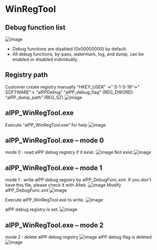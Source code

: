 # WinRegTool
## Debug function list
![image](https://user-images.githubusercontent.com/10304041/168095561-1fe83821-97a9-45b4-ba09-bad4d44ecc17.png)
* Debug functions are disabled (0x00000000) by default. 
* All debug functions, by-pass, watermark, log, and dump, can be enabled or disabled individually.

## Registry path
Customer create registry manually
“HKEY_USER” ->” S-1-5-19”->” SOFTWARE”-> “alPPDebug”
“alPP_debug_flag”	(REG_DWORD)
“alPP_dump_path”	(REG_SZ)
![image](https://user-images.githubusercontent.com/10304041/168095716-8d2284d0-3cae-4860-9002-041e7b0272bc.png)

## alPP_WinRegTool.exe
Execute “alPP_WinRegTool.exe” for help
![image](https://user-images.githubusercontent.com/10304041/168095881-2ba3ba03-4425-4e6b-9050-c10fb0f9682b.png)

## alPP_WinRegTool.exe – mode 0
mode 0 : read alPP debug registry if it exist.
![image](https://user-images.githubusercontent.com/10304041/168096008-0296f515-6944-468a-a1cf-d60c36ec891f.png)
Not exist
![image](https://user-images.githubusercontent.com/10304041/168096032-ea83b701-daab-4780-a433-ee7e56e28dc2.png)

## alPP_WinRegTool.exe – mode 1
mode 1 : write alPP debug registry by alPP_DebugFunc.xml. If you don't have this file, please check it with Altek.
![image](https://user-images.githubusercontent.com/10304041/168096732-c714dcfa-d4fe-4e2a-affb-51b26da09c4d.png)
Modify alPP_DebugFunc.xml
![image](https://user-images.githubusercontent.com/10304041/168096825-c23da485-2d32-491b-9fe3-865a3aafee0a.png)

Execute alPP_WinRegTool.exe to write.
![image](https://user-images.githubusercontent.com/10304041/168096999-f6377d03-0c50-4840-982b-e5531819c49e.png)

alPP debug registry is set.
![image](https://user-images.githubusercontent.com/10304041/168097117-fb98f527-4dea-476b-b3bd-ed205a9e7e7f.png)

## alPP_WinRegTool.exe – mode 2
mode 2 : delete alPP debug registry
![image](https://user-images.githubusercontent.com/10304041/168097291-e4d6f5e5-956e-40f1-8df7-6efd7c7ab425.png)
alPP debug flag is deleted.
![image](https://user-images.githubusercontent.com/10304041/168097341-81c84cab-e618-47d2-8c0a-f4c379a3c70e.png)


